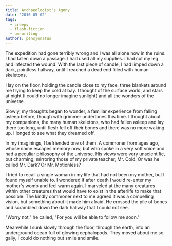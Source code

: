 ```yaml
---
title: Archaeologist's Agony
date: '2016-05-02'
tags:
  - creepy
  - flash-fiction
  - pm-writing
authors: pensjonatus
---
```


The expedition had gone terribly wrong and I was all alone now in the ruins. I
had fallen down a passage. I had used all my supplies. I had cut my leg and
infected the wound. With the last piece of candle, I had limped down a dark,
pointless hallway, until I reached a dead end filled with human skeletons.

<!-- truncate -->

I lay on the floor, holding the candle close to my face, three blankets around
me trying to keep the cold at bay. I thought of the surface world, and stars at
night (I could no longer imagine sunlight) and all the wonders of the universe.

Slowly, my thoughts began to wonder, a familiar experience from falling asleep
before, though with grimmer undertones this time. I thought about my companions,
the many human skeletons, who had fallen asleep and lay there too long, until
flesh fell off their bones and there was no more waking up. I longed to see what
they dreamed off.

In my imaginings, I befriended one of them. A commoner from ages ago, whose name
escapes memory now, but who spoke in a very soft voice and had a peculiar
philosophy of the universe. His views were very unscientific, but charming,
mirroring those of my private teacher, Mr. Cold. Or was he called Mr. Dark? Or
Mr. Motionless?

I tried to recall a single woman in my life that had not been my mother, but I
found myself unable to. I wondered if after death I would re-enter my mother's
womb and feel warm again. I marveled at the many creatures within other
creatures that would have to exist in the afterlife to make that possible. The
kindly commoner next to me agreed it was a compelling vision, but something
about it made him afraid. He crossed the pile of bones and scrambled down the
dark hallway that I could not see.

"Worry not," he called, "For you will be able to follow me soon."

Meanwhile I sunk slowly through the floor, through the earth, into an
underground ocean full of glowing cephalopods. They moved about me so gaily, I
could do nothing but smile and smile.
